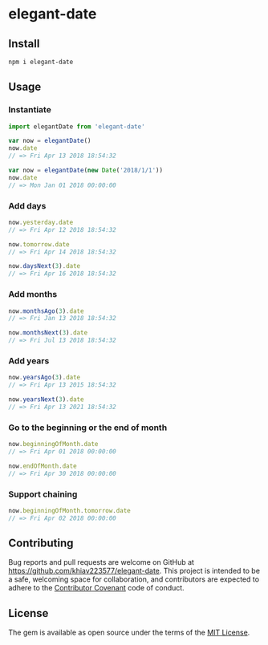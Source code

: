 # elegant-date

## Install

```bash
npm i elegant-date
```

## Usage

### Instantiate
```js
import elegantDate from 'elegant-date'

var now = elegantDate()
now.date
// => Fri Apr 13 2018 18:54:32

var now = elegantDate(new Date('2018/1/1')) 
now.date
// => Mon Jan 01 2018 00:00:00
```

### Add days
```js
now.yesterday.date
// => Fri Apr 12 2018 18:54:32

now.tomorrow.date
// => Fri Apr 14 2018 18:54:32

now.daysNext(3).date
// => Fri Apr 16 2018 18:54:32
```

### Add months
```js
now.monthsAgo(3).date
// => Fri Jan 13 2018 18:54:32

now.monthsNext(3).date
// => Fri Jul 13 2018 18:54:32
```

### Add years
```js
now.yearsAgo(3).date
// => Fri Apr 13 2015 18:54:32

now.yearsNext(3).date
// => Fri Apr 13 2021 18:54:32
```

### Go to the beginning or the end of month
```js
now.beginningOfMonth.date
// => Fri Apr 01 2018 00:00:00

now.endOfMonth.date
// => Fri Apr 30 2018 00:00:00
```

### Support chaining
```js
now.beginningOfMonth.tomorrow.date
// => Fri Apr 02 2018 00:00:00
```


## Contributing

Bug reports and pull requests are welcome on GitHub at https://github.com/khiav223577/elegant-date. This project is intended to be a safe, welcoming space for collaboration, and contributors are expected to adhere to the [Contributor Covenant](http://contributor-covenant.org) code of conduct.


## License

The gem is available as open source under the terms of the [MIT License](http://opensource.org/licenses/MIT).

